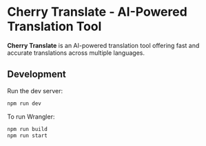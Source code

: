 # Cherry Translate - AI-Powered Translation Tool

**Cherry Translate** is an AI-powered translation tool offering fast and accurate translations across multiple languages.

## Development

Run the dev server:

```sh
npm run dev
```

To run Wrangler:

```sh
npm run build
npm run start
```
